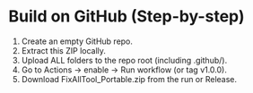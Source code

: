 # Build on GitHub (Step-by-step)
1. Create an empty GitHub repo.
2. Extract this ZIP locally.
3. Upload ALL folders to the repo root (including .github/).
4. Go to Actions → enable → Run workflow (or tag v1.0.0).
5. Download FixAllTool_Portable.zip from the run or Release.
